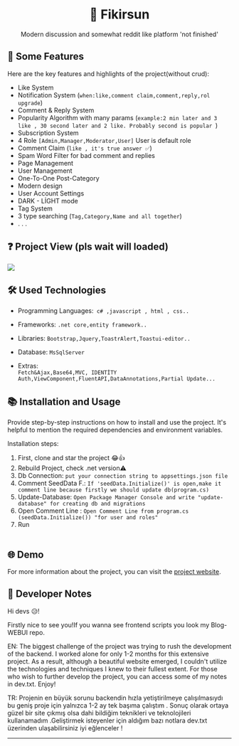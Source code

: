 <div align="center">
  <h1>🚀 Fikirsun</h1>
  <p> Modern discussion and somewhat reddit like platform 'not finished'</p>
</div>

## 🌟 Some Features

Here are the key features and highlights of the project(without crud):

- Like System
- Notification System (`when:like,comment claim,comment,reply,rol upgrade`)
- Comment & Reply System
- Popularity Algorithm with many params (`example:2 min later and 3 like , 30 second later and 2 like. Probably second is popular `)
- Subscription System 
- 4 Role `[Admin,Manager,Moderator,User]` User is default role
- Comment Claim (`like , it's true answer ✅`)
- Spam Word Filter for bad comment and replies
- Page Management
- User Management
- One-To-One Post-Category
- Modern design
- User Account Settings
- DARK - LİGHT mode
- Tag System
- 3 type searching (`Tag,Category,Name and all together`)
- . . .


## ❓ Project View (pls wait will loaded)

![](/fikirsunSunum(2).gif)


## 🛠️ Used Technologies


- Programming Languages:` c# ,javascript , html , css..` 

- Frameworks: `.net core,entity framework..`
- Libraries: `Bootstrap,Jquery,ToastrAlert,Toastui-editor..`
- Database: `MsSqlServer`
- Extras:  
`Fetch&Ajax,Base64,MVC, IDENTİTY Auth,ViewComponent,FluentAPI,DataAnnotations,Partial Update...` 

## 📚 Installation and Usage

Provide step-by-step instructions on how to install and use the project. It's helpful to mention the required dependencies and environment variables.

Installation steps:

1. First, clone and star the project 😂👍
2. Rebuild Project, check .net version⚠️
3. Db Connection: 
`put your connection string to appsettings.json file`
4. Comment SeedData F.: `If 'seedData.Initialize()' is open,make it comment line because firstly we should update db(program.cs)`
5. Update-Database: `Open Package Manager Console and write "update-database" for creating db and migrations`
6. Open Comment Line : `Open Comment Line from program.cs (seedData.Initialize()) "for user and roles"`
7. Run
<br><br>



## 🌐 Demo

For more information about the project, you can visit the [project website](https://fikirsun.site/).

## 📣 Developer Notes

Hi devs 😥!

Firstly nice to see you!If you wanna see frontend scripts you look my Blog-WEBUI repo.


EN: The biggest challenge of the project was trying to rush the development of the backend. I worked alone for only 1-2 months for this extensive project. As a result, although a beautiful website emerged, I couldn't utilize the technologies and techniques I knew to their fullest extent. For those who wish to further develop the project, you can access some of my notes in dev.txt. Enjoy!


TR: Projenin en büyük sorunu backendin hızla yetiştirilmeye çalışılmasıydı bu geniş proje için yalnızca 1-2 ay tek başıma çalıştım . Sonuç olarak ortaya güzel bir site çıkmış olsa dahi bildiğim teknikleri ve teknolojileri kullanamadım .Geliştirmek isteyenler için aldığım bazı notlara dev.txt üzerinden ulaşabilirsiniz iyi eğlenceler !

---

